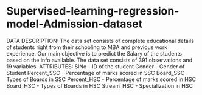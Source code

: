 # Supervised-learning-regression-model-Admission-dataset
DATA DESCRIPTION: The data set consists of complete educational details of students right from their schooling to MBA and previous work experience. Our main objective is to predict the Salary of the students based on the info available. The data set consists of 391 observations and 19 variables.
ATTRIBUTES:
SlNo - ID of the student
Gender - Gender of Student
Percent_SSC - Percentage of marks scored in SSC
Board_SSC - Types of Boards in SSC
Percent_HSC - Percentage of marks scored in HSC
Board_HSC - Types of Boards in HSC
Stream_HSC - Specialization in HSC
